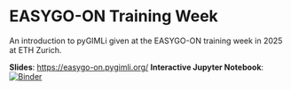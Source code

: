 # EASYGO-ON Training Week

An introduction to pyGIMLi given at the EASYGO-ON training week in 2025 at ETH Zurich.

**Slides**: https://easygo-on.pygimli.org/
**Interactive Jupyter Notebook**: [![Binder](https://mybinder.org/badge_logo.svg)](https://mybinder.org/v2/gh/florian-wagner/easygo-on-tw-2025/HEAD) 
